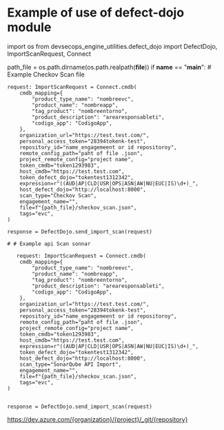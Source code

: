 # Example of use of defect-dojo module

import os
from devsecops_engine_utilities.defect_dojo import DefectDojo,\
    ImportScanRequest, Connect

path_file = os.path.dirname(os.path.realpath(__file__))
if __name__ == "__main__":
    # Example Checkov Scan file


    request: ImportScanRequest = Connect.cmdb(
        cmdb_mapping={
            "product_type_name": "nombreevc",
            "product_name": "nombreapp",
            "tag_product": "nombreentorno",
            "product_description": "arearesponsableti",
            "codigo_app": "CodigoApp",
        },
        organization_url="https://test.test.com/",
        personal_access_token="28394tokenk-test",
        repository_id="name_engagemeent or id repositoroy",
        remote_config_path="paht of file .json",
        project_remote_config="project name",
        token_cmdb="token1293983",
        host_cmdb="https://test.test.com",
        token_defect_dojo="tokentest1312342",
        expression=r"((AUD|AP|CLD|USR|OPS|ASN|AW|NU|EUC|IS)\d+)_",
        host_defect_dojo="http://localhost:8000",
        scan_type="Checkov Scan",
        engagement_name="",
        file=f"{path_file}/sheckov_scan.json",
        tags="evc",
    )

    response = DefectDojo.send_import_scan(request)

    # # Example api Scan sonnar

       request: ImportScanRequest = Connect.cmdb(
        cmdb_mapping={
            "product_type_name": "nombreevc",
            "product_name": "nombreapp",
            "tag_product": "nombreentorno",
            "product_description": "arearesponsableti",
            "codigo_app": "CodigoApp",
        },
        organization_url="https://test.test.com/",
        personal_access_token="28394tokenk-test",
        repository_id="name_engagemeent or id repositoroy",
        remote_config_path="paht of file .json",
        project_remote_config="project name",
        token_cmdb="token1293983",
        host_cmdb="https://test.test.com",
        expression=r"((AUD|AP|CLD|USR|OPS|ASN|AW|NU|EUC|IS)\d+)_",
        token_defect_dojo="tokentest1312342",
        host_defect_dojo="http://localhost:8000",
        scan_type="SonarQube API Import",
        engagement_name="",
        file=f"{path_file}/sheckov_scan.json",
        tags="evc",
    )


    response = DefectDojo.send_import_scan(request)


https://dev.azure.com/{organization}/{project}/_git/{repository}
